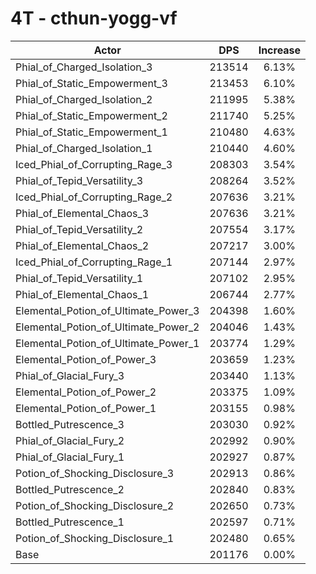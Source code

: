 # 4T - cthun-yogg-vf
| Actor | DPS | Increase |
|---|:---:|:---:|
|Phial_of_Charged_Isolation_3|213514|6.13%|
|Phial_of_Static_Empowerment_3|213453|6.10%|
|Phial_of_Charged_Isolation_2|211995|5.38%|
|Phial_of_Static_Empowerment_2|211740|5.25%|
|Phial_of_Static_Empowerment_1|210480|4.63%|
|Phial_of_Charged_Isolation_1|210440|4.60%|
|Iced_Phial_of_Corrupting_Rage_3|208303|3.54%|
|Phial_of_Tepid_Versatility_3|208264|3.52%|
|Iced_Phial_of_Corrupting_Rage_2|207636|3.21%|
|Phial_of_Elemental_Chaos_3|207636|3.21%|
|Phial_of_Tepid_Versatility_2|207554|3.17%|
|Phial_of_Elemental_Chaos_2|207217|3.00%|
|Iced_Phial_of_Corrupting_Rage_1|207144|2.97%|
|Phial_of_Tepid_Versatility_1|207102|2.95%|
|Phial_of_Elemental_Chaos_1|206744|2.77%|
|Elemental_Potion_of_Ultimate_Power_3|204398|1.60%|
|Elemental_Potion_of_Ultimate_Power_2|204046|1.43%|
|Elemental_Potion_of_Ultimate_Power_1|203774|1.29%|
|Elemental_Potion_of_Power_3|203659|1.23%|
|Phial_of_Glacial_Fury_3|203440|1.13%|
|Elemental_Potion_of_Power_2|203375|1.09%|
|Elemental_Potion_of_Power_1|203155|0.98%|
|Bottled_Putrescence_3|203030|0.92%|
|Phial_of_Glacial_Fury_2|202992|0.90%|
|Phial_of_Glacial_Fury_1|202927|0.87%|
|Potion_of_Shocking_Disclosure_3|202913|0.86%|
|Bottled_Putrescence_2|202840|0.83%|
|Potion_of_Shocking_Disclosure_2|202650|0.73%|
|Bottled_Putrescence_1|202597|0.71%|
|Potion_of_Shocking_Disclosure_1|202480|0.65%|
|Base|201176|0.00%|
